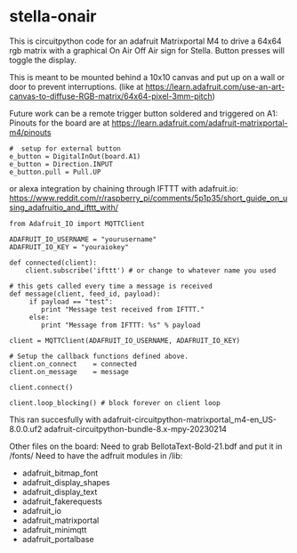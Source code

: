 # stella-onair

This is circuitpython code for an adafruit Matrixportal M4 to drive a 64x64 rgb matrix with a graphical On Air Off Air sign for Stella. Button presses will toggle the display.

This is meant to be mounted behind a 10x10 canvas and put up on a wall or door to prevent interruptions. (like at https://learn.adafruit.com/use-an-art-canvas-to-diffuse-RGB-matrix/64x64-pixel-3mm-pitch)

Future work can be a remote trigger button soldered and triggered on A1:
Pinouts for the board are at https://learn.adafruit.com/adafruit-matrixportal-m4/pinouts

```
#  setup for external button
e_button = DigitalInOut(board.A1)
e_button = Direction.INPUT
e_button.pull = Pull.UP
```


or alexa integration by chaining through IFTTT with adafruit.io:
https://www.reddit.com/r/raspberry_pi/comments/5p1p35/short_guide_on_using_adafruitio_and_ifttt_with/
```
from Adafruit_IO import MQTTClient

ADAFRUIT_IO_USERNAME = "yourusername"
ADAFRUIT_IO_KEY = "youraiokey"

def connected(client):
    client.subscribe('ifttt') # or change to whatever name you used

# this gets called every time a message is received
def message(client, feed_id, payload):
     if payload == "test":
        print "Message test received from IFTTT."
     else:
        print "Message from IFTTT: %s" % payload

client = MQTTClient(ADAFRUIT_IO_USERNAME, ADAFRUIT_IO_KEY)

# Setup the callback functions defined above.
client.on_connect    = connected
client.on_message    = message

client.connect()

client.loop_blocking() # block forever on client loop
```


This ran succesfully with 
adafruit-circuitpython-matrixportal_m4-en_US-8.0.0.uf2
adafruit-circuitpython-bundle-8.x-mpy-20230214

Other files on the board:
Need to grab BellotaText-Bold-21.bdf and put it in /fonts/
Need to have the adfruit modules in /lib:
- adafruit_bitmap_font
- adafruit_display_shapes
- adafruit_display_text
- adafruit_fakerequests
- adafruit_io
- adafruit_matrixportal
- adafruit_minimqtt
- adafruit_portalbase
